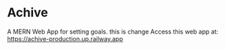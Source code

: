 # Achive

A MERN Web App for setting goals.
this is change
Access this web app at:
https://achive-production.up.railway.app
